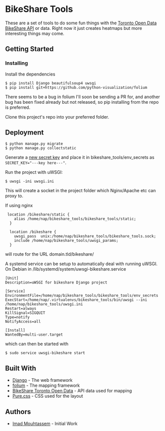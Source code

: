 # BikeShare Tools

These are a set of tools to do some fun things with the [Toronto Open Data BikeShare API](https://www1.toronto.ca/wps/portal/contentonly?vgnextoid=ad3cb6b6ae92b310VgnVCM10000071d60f89RCRD ) or data. Right now it just creates heatmaps but more interesting things may come.

## Getting Started

### Installing

Install the dependencies
```
$ pip install Django beautifulsoup4 uwsgi
$ pip install git+https://github.com/python-visualization/folium
```
There seems to be a bug in folium I'll soon be sending a PR for, and another bug has been fixed already but not released, so pip installing from the repo is preferred.

Clone this project's repo into your preferred folder.

## Deployment

```
$ python manage.py migrate
$ python manage.py collectstatic
```

Generate a [new secret key](https://www.miniwebtool.com/django-secret-key-generator/) and place it in bikeshare_tools/env_secrets as
```SECRET_KEY="---key here---"```.

Run the project with uWSGI:
```
$ uwsgi -ini uwsgi.ini
```
This will create a socket in the project folder which Nginx/Apache etc can proxy to.

If using nginx
```
 location /bikeshare/static {
    alias /home/nap/bikeshare_tools/bikeshare_tools/static;
  }

  location /bikeshare {
    uwsgi_pass  unix:/home/nap/bikeshare_tools/bikeshare_tools.sock;
    include /home/nap/bikeshare_tools/uwsgi_params;
  }
```
will route for the URL domain.tld/bikeshare/

A systemd service can be setup to automatically deal with running uWSGI.
On Debian in /lib/systemd/system/uwsgi-bikeshare.service
```
[Unit]
Description=uWSGI for bikeshare Django project

[Service]
EnvironmentFile=/home/nap/bikeshare_tools/bikeshare_tools/env_secrets
ExecStart=/home/nap/.virtualenvs/bikeshare_tools/bin/uwsgi --ini /home/nap/bikeshare_tools/uwsgi.ini
Restart=always
KillSignal=SIGQUIT
Type=notify
NotifyAccess=all

[Install]
WantedBy=multi-user.target
```
which can then be started with
```
$ sudo service uwsgi-bikeshare start
```

## Built With

* [Django](https://www.djangoproject.com/) - The web framework
* [folium](http://python-visualization.github.io/folium/) - The mapping framework
* [BikeShare Toronto Open Data](https://www1.toronto.ca/wps/portal/contentonly?vgnextoid=ad3cb6b6ae92b310VgnVCM10000071d60f89RCRD) - API data used for mapping
* [Pure.css](https://purecss.io/) - CSS used for the layout

## Authors

* [Imad Mouhtassem](https://github.com/mouhtasi) - Initial Work